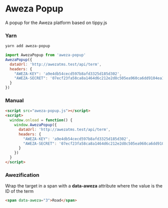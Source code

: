 # Aweza Popup
A popup for the Aweza platform based on tippy.js 
### Yarn
```bash
yarn add aweza-popup
```

```js
import AwezaPopup from 'aweza-popup'
AwezaPopup({
  dataUrl: 'http://awezatms.test/api/term',
  headers: {
    "AWEZA-KEY": 'a9e4db54cecd597b8afd3325d185d302',
    "AWEZA-SECRET": '07ecf23fa58ca8a1464d6c212e2d8c505ea960ca6dd9104ea1062fcacd63b375'
  }
})
```
### Manual
```html
<script src="aweza-popup.js"></script>
<script>
  window.onload = function() {
    window.AwezaPopup({
      dataUrl: 'http://awezatms.test/api/term',
      headers: {
        "AWEZA-KEY": 'a9e4db54cecd597b8afd3325d185d302',
        "AWEZA-SECRET": '07ecf23fa58ca8a1464d6c212e2d8c505ea960ca6dd9104ea1062fcacd63b375'
      }
    })
  }
</script>
```

### Awezification
Wrap the target in a span with a **data-aweza** attribute where the value is the ID of the term
```html
<span data-aweza="3">Road</span>
```